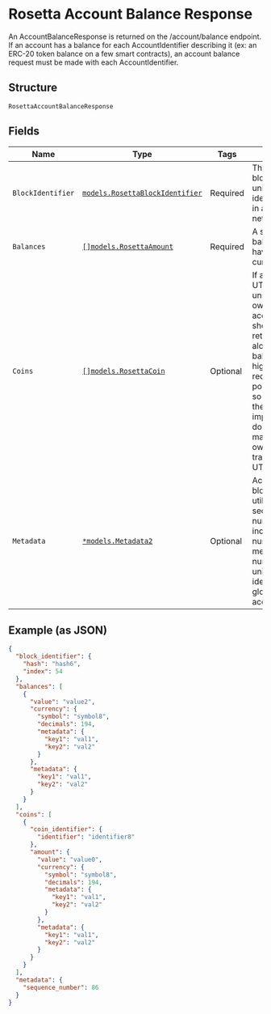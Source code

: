 # Rosetta Account Balance Response

An AccountBalanceResponse is returned on the /account/balance endpoint. If an account has a balance for each AccountIdentifier describing it (ex: an ERC-20 token balance on a few smart contracts), an account balance request must be made with each AccountIdentifier.

## Structure

`RosettaAccountBalanceResponse`

## Fields

| Name              | Type                                                                            | Tags     | Description                                                                                                                                                                                                                                                                              |
| ----------------- | ------------------------------------------------------------------------------- | -------- | ---------------------------------------------------------------------------------------------------------------------------------------------------------------------------------------------------------------------------------------------------------------------------------------- |
| `BlockIdentifier` | [`models.RosettaBlockIdentifier`](../../doc/models/rosetta-block-identifier.md) | Required | The block_identifier uniquely identifies a block in a particular network.                                                                                                                                                                                                                |
| `Balances`        | [`[]models.RosettaAmount`](../../doc/models/rosetta-amount.md)                  | Required | A single account balance may have multiple currencies                                                                                                                                                                                                                                    |
| `Coins`           | [`[]models.RosettaCoin`](../../doc/models/rosetta-coin.md)                      | Optional | If a blockchain is UTXO-based, all unspent Coins owned by an account_identifier should be returned alongside the balance. It is highly recommended to populate this field so that users of the Rosetta API implementation don't need to maintain their own indexer to track their UTXOs. |
| `Metadata`        | [`*models.Metadata2`](../../doc/models/metadata-2.md)                           | Optional | Account-based blockchains that utilize a nonce or sequence number should include that number in the metadata. This number could be unique to the identifier or global across the account address.                                                                                        |

## Example (as JSON)

```json
{
  "block_identifier": {
    "hash": "hash6",
    "index": 54
  },
  "balances": [
    {
      "value": "value2",
      "currency": {
        "symbol": "symbol8",
        "decimals": 194,
        "metadata": {
          "key1": "val1",
          "key2": "val2"
        }
      },
      "metadata": {
        "key1": "val1",
        "key2": "val2"
      }
    }
  ],
  "coins": [
    {
      "coin_identifier": {
        "identifier": "identifier8"
      },
      "amount": {
        "value": "value0",
        "currency": {
          "symbol": "symbol8",
          "decimals": 194,
          "metadata": {
            "key1": "val1",
            "key2": "val2"
          }
        },
        "metadata": {
          "key1": "val1",
          "key2": "val2"
        }
      }
    }
  ],
  "metadata": {
    "sequence_number": 86
  }
}
```
